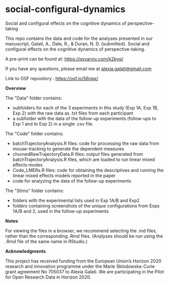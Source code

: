 # social-configural-dynamics

Social and configural effects on the cognitive dynamics of perspective-taking

This repo contains the data and code for the analyses presented in our manuscript, Galati, A., Dale, R., & Duran, N. D. (submitted). Social and configural effects on the cognitive dynamics of perspective-taking.

A pre-print can be found at: https://psyarxiv.com/k2byq/

If you have any questions, please email me at alexia.galati@gmail.com

Link to OSF repository : https://osf.io/56rqw/

<b>Overview</b>

The "Data" folder contains:
<ul><li>subfolders for each of the 3 experiments in this study (Exp 1A, Exp 1B, Exp 2) with the raw data as .txt files from each participant</li>
<li>a subfolder with the data of the follow-up experiments (follow-ups to Exp 1 and to Exp 2) in a single .csv file.</li></ul> 

The "Code" folder contains: 
<ul><li> batchTrajectoryAnalysis.R files: code for processing the raw data from mouse-tracking to generate the dependent measures</li>
<li>churnedRawTrajectoryData.R files: output files generated from batchTrajectoryAnalysis.R files, which are loaded to run linear mixed effects modes</li>
<li> Code_LMERs.R files: code for obtaining the descriptives and running the linear mixed effects models reported in the paper</li> 
<li> code for analyzing the data of the follow-up experiments</li></ul>

The "Stims" folder contains: 
<ul><li>folders with the experimental lists used in Exp 1A/B and Exp2</li>
<li>folders containing screenshots of the unique configurations from Exps 1A/B and 2, used in the follow-up experiments</li></ul>



<b>Notes</b>

For viewing the files in a browser, we recommend selecting the .md files, rather than the corresponding .Rmd files. (Analyses should be run using the .Rmd file of the same name in RStudio.) 


<b>Acknowledgments</b>

This project has received funding from the European Union’s Horizon 2020 research and innovation programme under the Marie Sklodowska-Curie grant agreement No 705037 to Alexia Galati. We are participating in the Pilot for Open Research Data in Horizon 2020.